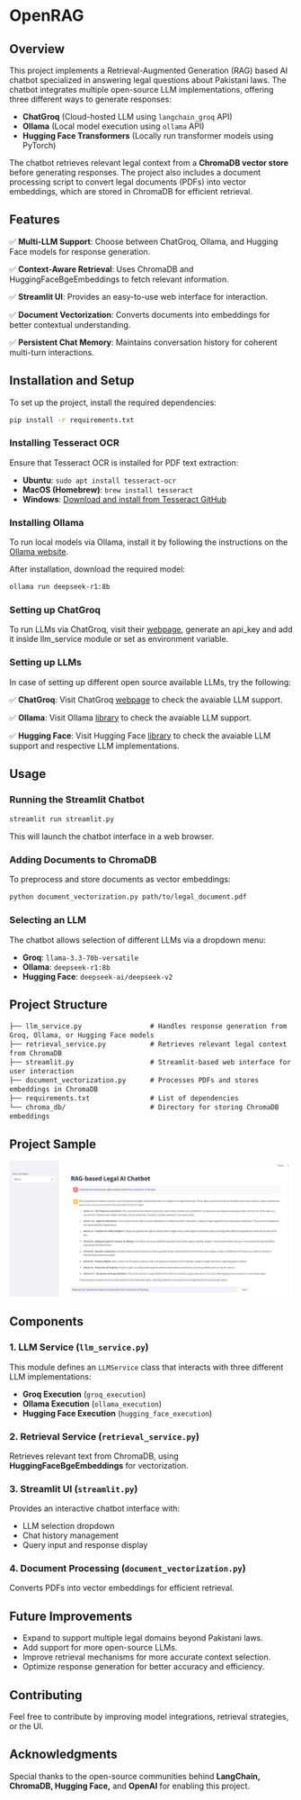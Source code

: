 # OpenRAG

## Overview

This project implements a Retrieval-Augmented Generation (RAG) based AI chatbot specialized in answering legal questions about Pakistani laws. The chatbot integrates multiple open-source LLM implementations, offering three different ways to generate responses:

- **ChatGroq** (Cloud-hosted LLM using `langchain_groq` API)
- **Ollama** (Local model execution using `ollama` API)
- **Hugging Face Transformers** (Locally run transformer models using PyTorch)

The chatbot retrieves relevant legal context from a **ChromaDB vector store** before generating responses. The project also includes a document processing script to convert legal documents (PDFs) into vector embeddings, which are stored in ChromaDB for efficient retrieval.

## Features

✅ **Multi-LLM Support**: Choose between ChatGroq, Ollama, and Hugging Face models for response generation.

✅ **Context-Aware Retrieval**: Uses ChromaDB and HuggingFaceBgeEmbeddings to fetch relevant information.

✅ **Streamlit UI**: Provides an easy-to-use web interface for interaction.

✅ **Document Vectorization**: Converts documents into embeddings for better contextual understanding.

✅ **Persistent Chat Memory**: Maintains conversation history for coherent multi-turn interactions.

## Installation and Setup

To set up the project, install the required dependencies:

```bash
pip install -r requirements.txt
```
### Installing Tesseract OCR

Ensure that Tesseract OCR is installed for PDF text extraction:

- **Ubuntu**: `sudo apt install tesseract-ocr`
- **MacOS (Homebrew)**: `brew install tesseract`
- **Windows**: [Download and install from Tesseract GitHub](https://github.com/tesseract-ocr/tesseract)

### Installing Ollama

To run local models via Ollama, install it by following the instructions on the [Ollama website](https://ollama.ai/download).

After installation, download the required model:

```bash
ollama run deepseek-r1:8b
```

### Setting up ChatGroq

To run LLMs via ChatGroq, visit their [webpage](https://console.groq.com/keys), generate an api_key and add it inside llm_service module or set as environment variable.

### Setting up LLMs

In case of setting up different open source available LLMs, try the following:

✅ **ChatGroq**: Visit ChatGroq [webpage](https://console.groq.com/docs/models) to check the avaiable LLM support.

✅ **Ollama**: Visit Ollama [library](https://ollama.com/library) to check the avaiable LLM support.

✅ **Hugging Face**: Visit Hugging Face [library](https://huggingface.co/models) to check the avaiable LLM support and respective LLM implementations.

## Usage

### Running the Streamlit Chatbot

```bash
streamlit run streamlit.py
```

This will launch the chatbot interface in a web browser.

### Adding Documents to ChromaDB

To preprocess and store documents as vector embeddings:

```bash
python document_vectorization.py path/to/legal_document.pdf
```

### Selecting an LLM

The chatbot allows selection of different LLMs via a dropdown menu:

- **Groq**: `llama-3.3-70b-versatile`
- **Ollama**: `deepseek-r1:8b`
- **Hugging Face**: `deepseek-ai/deepseek-v2`

## Project Structure

```
├── llm_service.py                 # Handles response generation from Groq, Ollama, or Hugging Face models
├── retrieval_service.py           # Retrieves relevant legal context from ChromaDB
├── streamlit.py                   # Streamlit-based web interface for user interaction
├── document_vectorization.py      # Processes PDFs and stores embeddings in ChromaDB
├── requirements.txt               # List of dependencies
└── chroma_db/                     # Directory for storing ChromaDB embeddings
```

## Project Sample

![Project Sample](assets/OpenRAG_sample.png)

## Components

### 1. LLM Service (`llm_service.py`)

This module defines an `LLMService` class that interacts with three different LLM implementations:

- **Groq Execution** (`groq_execution`)
- **Ollama Execution** (`ollama_execution`)
- **Hugging Face Execution** (`hugging_face_execution`)

### 2. Retrieval Service (`retrieval_service.py`)

Retrieves relevant text from ChromaDB, using **HuggingFaceBgeEmbeddings** for vectorization.

### 3. Streamlit UI (`streamlit.py`)

Provides an interactive chatbot interface with:

- LLM selection dropdown
- Chat history management
- Query input and response display

### 4. Document Processing (`document_vectorization.py`)

Converts PDFs into vector embeddings for efficient retrieval.

## Future Improvements

- Expand to support multiple legal domains beyond Pakistani laws.
- Add support for more open-source LLMs.
- Improve retrieval mechanisms for more accurate context selection.
- Optimize response generation for better accuracy and efficiency.

## Contributing

Feel free to contribute by improving model integrations, retrieval strategies, or the UI.

## Acknowledgments

Special thanks to the open-source communities behind **LangChain, ChromaDB, Hugging Face,** and **OpenAI** for enabling this project.
